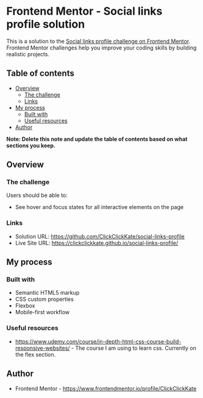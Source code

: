 # Frontend Mentor - Social links profile solution

This is a solution to the [Social links profile challenge on Frontend Mentor](https://www.frontendmentor.io/challenges/social-links-profile-UG32l9m6dQ). Frontend Mentor challenges help you improve your coding skills by building realistic projects. 

## Table of contents

- [Overview](#overview)
  - [The challenge](#the-challenge)
  - [Links](#links)
- [My process](#my-process)
  - [Built with](#built-with)
  - [Useful resources](#useful-resources)
- [Author](#author)


**Note: Delete this note and update the table of contents based on what sections you keep.**

## Overview

### The challenge

Users should be able to:

- See hover and focus states for all interactive elements on the page

### Links

- Solution URL: https://github.com/ClickClickKate/social-links-profile
- Live Site URL: https://clickclickkate.github.io/social-links-profile/

## My process

### Built with

- Semantic HTML5 markup
- CSS custom properties
- Flexbox
- Mobile-first workflow


### Useful resources

- https://www.udemy.com/course/in-depth-html-css-course-build-responsive-websites/ - The course I am using to learn css. Currently on the flex section.


## Author

- Frontend Mentor - https://www.frontendmentor.io/profile/ClickClickKate


